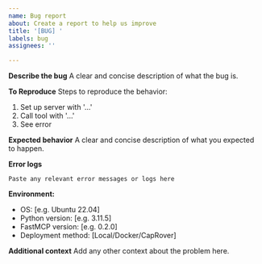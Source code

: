 ```yaml
---
name: Bug report
about: Create a report to help us improve
title: '[BUG] '
labels: bug
assignees: ''

---
```


**Describe the bug**
A clear and concise description of what the bug is.

**To Reproduce**
Steps to reproduce the behavior:
1. Set up server with '...'
2. Call tool with '...'
3. See error

**Expected behavior**
A clear and concise description of what you expected to happen.

**Error logs**
```
Paste any relevant error messages or logs here
```

**Environment:**
 - OS: [e.g. Ubuntu 22.04]
 - Python version: [e.g. 3.11.5]
 - FastMCP version: [e.g. 0.2.0]
 - Deployment method: [Local/Docker/CapRover]

**Additional context**
Add any other context about the problem here.
